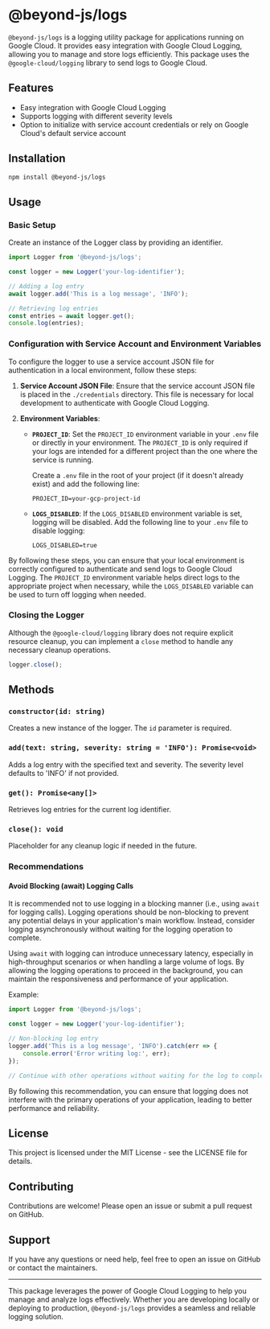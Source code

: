 # @beyond-js/logs

`@beyond-js/logs` is a logging utility package for applications running on Google Cloud. It provides easy integration
with Google Cloud Logging, allowing you to manage and store logs efficiently. This package uses the
`@google-cloud/logging` library to send logs to Google Cloud.

## Features

-   Easy integration with Google Cloud Logging
-   Supports logging with different severity levels
-   Option to initialize with service account credentials or rely on Google Cloud's default service account

## Installation

```bash
npm install @beyond-js/logs
```

## Usage

### Basic Setup

Create an instance of the Logger class by providing an identifier.

```typescript
import Logger from '@beyond-js/logs';

const logger = new Logger('your-log-identifier');

// Adding a log entry
await logger.add('This is a log message', 'INFO');

// Retrieving log entries
const entries = await logger.get();
console.log(entries);
```

### Configuration with Service Account and Environment Variables

To configure the logger to use a service account JSON file for authentication in a local environment, follow these
steps:

1. **Service Account JSON File**: Ensure that the service account JSON file is placed in the `./credentials` directory.
   This file is necessary for local development to authenticate with Google Cloud Logging.

2. **Environment Variables**:

    - **`PROJECT_ID`**: Set the `PROJECT_ID` environment variable in your `.env` file or directly in your environment.
      The `PROJECT_ID` is only required if your logs are intended for a different project than the one where the service
      is running.

        Create a `.env` file in the root of your project (if it doesn't already exist) and add the following line:

        ```env
        PROJECT_ID=your-gcp-project-id
        ```

    - **`LOGS_DISABLED`**: If the `LOGS_DISABLED` environment variable is set, logging will be disabled. Add the
      following line to your `.env` file to disable logging:
        ```env
        LOGS_DISABLED=true
        ```

By following these steps, you can ensure that your local environment is correctly configured to authenticate and send
logs to Google Cloud Logging. The `PROJECT_ID` environment variable helps direct logs to the appropriate project when
necessary, while the `LOGS_DISABLED` variable can be used to turn off logging when needed.

### Closing the Logger

Although the `@google-cloud/logging` library does not require explicit resource cleanup, you can implement a `close`
method to handle any necessary cleanup operations.

```typescript
logger.close();
```

## Methods

### `constructor(id: string)`

Creates a new instance of the logger. The `id` parameter is required.

### `add(text: string, severity: string = 'INFO'): Promise<void>`

Adds a log entry with the specified text and severity. The severity level defaults to 'INFO' if not provided.

### `get(): Promise<any[]>`

Retrieves log entries for the current log identifier.

### `close(): void`

Placeholder for any cleanup logic if needed in the future.

### Recommendations

#### Avoid Blocking (await) Logging Calls

It is recommended not to use logging in a blocking manner (i.e., using `await` for logging calls). Logging operations
should be non-blocking to prevent any potential delays in your application's main workflow. Instead, consider logging
asynchronously without waiting for the logging operation to complete.

Using `await` with logging can introduce unnecessary latency, especially in high-throughput scenarios or when handling a
large volume of logs. By allowing the logging operations to proceed in the background, you can maintain the
responsiveness and performance of your application.

Example:

```typescript
import Logger from '@beyond-js/logs';

const logger = new Logger('your-log-identifier');

// Non-blocking log entry
logger.add('This is a log message', 'INFO').catch(err => {
	console.error('Error writing log:', err);
});

// Continue with other operations without waiting for the log to complete
```

By following this recommendation, you can ensure that logging does not interfere with the primary operations of your
application, leading to better performance and reliability.

## License

This project is licensed under the MIT License - see the LICENSE file for details.

## Contributing

Contributions are welcome! Please open an issue or submit a pull request on GitHub.

## Support

If you have any questions or need help, feel free to open an issue on GitHub or contact the maintainers.

---

This package leverages the power of Google Cloud Logging to help you manage and analyze logs effectively. Whether you
are developing locally or deploying to production, `@beyond-js/logs` provides a seamless and reliable logging solution.

